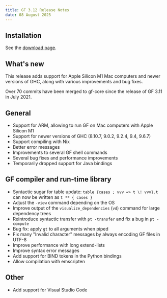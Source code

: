 ```yaml
---
title: GF 3.12 Release Notes
date: 08 August 2025
---
```


## Installation

See the [download page](index-3.12.html).

## What's new
This release adds support for Apple Silicon M1 Mac computers and newer versions of GHC, along with various improvements and bug fixes.

Over 70 commits have been merged to gf-core since the release of GF 3.11 in July 2021.

## General
- Support for ARM, allowing to run GF on Mac computers with Apple Silicon M1
- Support for newer versions of GHC (8.10.7, 9.0.2, 9.2.4, 9.4, 9.6.7)
- Support compiling with Nix
- Better error messages
- Improvements to several GF shell commands
- Several bug fixes and performance improvements
- Temporarily dropped support for Java bindings

## GF compiler and run-time library
- Syntactic sugar for table update: `table {cases ; vvv => t \! vvv}.t` can now be written as `t ** { cases }`  
- Adjust the `-view` command depending on the OS
- Improve output of the `visualize_dependencies` (`vd`) command for large dependency trees
- Reintroduce syntactic transfer with `pt -transfer` and fix a bug in `pt -compute`
- Bug fix: apply `gt` to all arguments when piped
- Fix many "Invalid character" messages by always encoding GF files in UTF-8
- Improve performance with long extend-lists
- Improve syntax error messages
- Add support for BIND tokens in the Python bindings
- Allow compilation with emscripten

## Other
- Add support for Visual Studio Code